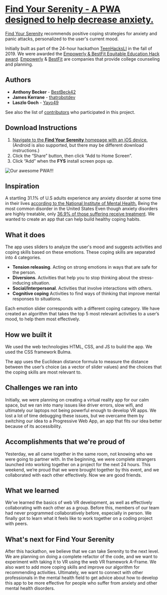 # [Find Your Serenity - A PWA designed to help decrease anxiety.](https://findyourserenity.tech/)

[Find Your Serenity](https://findyourserenity.tech/) recommends positive coping strategies for anxiety and panic attacks, personalized to the user's current mood.

Initially built as part of the 24-hour hackathon [TeenHacksLI](https://teenhacksli.com/) in the fall of 2019. We were awarded the [Empowerly & BestFit Equitable Education Hack award](https://devpost.com/software/serenity-xj6bhw). [Empowerly](https://www.empowerly.com/) & [BestFit](https://best-fit.app/) are companies that provide college counseling and planning.

## Authors

* **Anthony Becker** - [BestBeck42](https://github.com/BestBeck42)
* **James Kerrane** - [thatrobotdev](https://github.com/thatrobotdev)
* **Laszlo Goch** - [Yayo49](https://github.com/Yayo49)

See also the list of [contributors](https://github.com/thatrobotdev/find-your-serenity/contributors) who participated in this project.

## Download Instructions
1. [Navigate to the **Find Your Serenity** homepage with an iOS device.](https://serenity.stoopidscience.repl.co/)(Android is also supported, but there may be different download instructions.)
2. Click the “Share” button, then click “Add to Home Screen”. 
3. Click “Add” when the **FYS** install screen pops up.

![Our awesome PWA!!!](https://i.imgur.com/9tnFslV.png)

## Inspiration
A startling 31.1% of U.S adults experience any anxiety disorder at some time in their lives [according to the National Institute of Mental Health.](https://www.nimh.nih.gov/health/statistics/any-anxiety-disorder.shtml) Being the most common disorder in the United States Even though anxiety disorders are highly treatable, only [36.9% of those suffering receive treatment](https://adaa.org/about-adaa/press-room/facts-statistics). We wanted to create an app that can help build healthy coping habits.

## What it does

The app uses sliders to analyze the user's mood and suggests activities and coping skills based on these emotions. These coping skills are separated into 4 categories.
* **Tension releasing**. Acting on strong emotions in ways that are safe for the person.
* **Diversions**. Activities that help you to stop thinking about the stress-inducing situation.
* **Social/Interpersonal**. Activities that involve interactions with others.
* **Cognitive coping** Activities to find ways of thinking that improve mental responses to situations.

Each emotion slider corresponds with a different coping category. We have created an algorithm that takes the top 5 most relevant activities to a user’s mood, to help them most effectively.

## How we built it

We used the web technologies HTML, CSS, and JS to build the app. We used the CSS framework Bulma. 

The app uses the Euclidean distance formula to measure the distance between the user’s choice (as a vector of slider values) and the choices that the coping skills are most relevant to.


## Challenges we ran into

Initially, we were planning on creating a virtual reality app for our calm space, but we ran into many issues like driver errors, slow wifi, and ultimately our laptops not being powerful enough to develop VR apps. We lost a lot of time debugging these issues, but we overcame them by switching our idea to a Progressive Web App, an app that fits our idea better because of its accessibility.

## Accomplishments that we're proud of

Yesterday, we all came together in the same room, not knowing who we were going to partner with. In the beginning, we were complete strangers launched into working together on a project for the next 24 hours. This weekend, we’re proud that we were brought together by this event, and we collaborated with each other effectively. Now we are good friends.

## What we learned

We’ve learned the basics of web VR development, as well as effectively collaborating with each other as a group. Before this, members of our team had never programmed collaboratively before, especially in person. We finally got to learn what it feels like to work together on a coding project with peers.

## What's next for Find Your Serenity

After this hackathon, we believe that we can take Serenity to the next level. We are planning on doing a complete refactor of the code, and we want to experiment with taking it to VR using the web VR framework A-Frame. We also want to add more coping skills and improve our algorithm for recommending activities. Ultimately, we want to connect with other professionals in the mental health field to get advice about how to develop this app to be more effective for people who suffer from anxiety and other mental health disorders.
